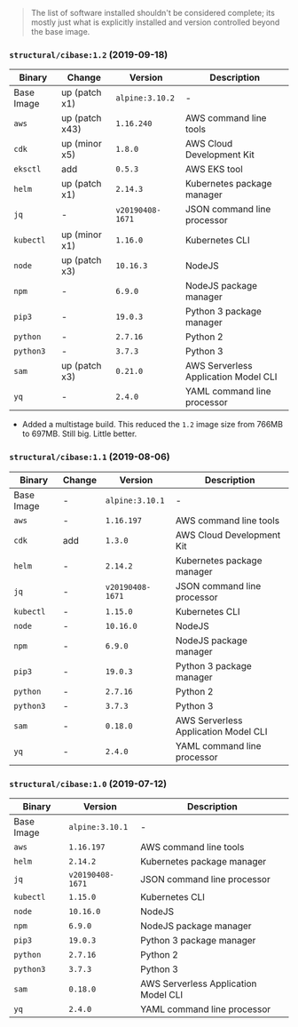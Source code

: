 > The list of software installed shouldn't be considered complete; its mostly just what is 
> explicitly installed and version controlled beyond the base image.

### `structural/cibase:1.2` (2019-09-18)

| Binary     | Change         | Version          | Description                          |
|------------|----------------|------------------|--------------------------------------|
| Base Image | up (patch x1)  | `alpine:3.10.2`  | -                                    |
| `aws`      | up (patch x43) | `1.16.240`       | AWS command line tools               |
| `cdk`      | up (minor x5)  | `1.8.0`          | AWS Cloud Development Kit            |
| `eksctl`   | add            | `0.5.3`          | AWS EKS tool                         |
| `helm`     | up (patch x1)  | `2.14.3`         | Kubernetes package manager           |
| `jq`       | -              | `v20190408-1671` | JSON command line processor          |
| `kubectl`  | up (minor x1)  | `1.16.0`         | Kubernetes CLI                       |
| `node`     | up (patch x3)  | `10.16.3`        | NodeJS                               |
| `npm`      | -              | `6.9.0`          | NodeJS package manager               |
| `pip3`     | -              | `19.0.3`         | Python 3 package manager             |
| `python`   | -              | `2.7.16`         | Python 2                             |
| `python3`  | -              | `3.7.3`          | Python 3                             |
| `sam`      | up (patch x3)  | `0.21.0`         | AWS Serverless Application Model CLI |
| `yq`       | -              | `2.4.0`          | YAML command line processor          |

- Added a multistage build. This reduced the `1.2` image size from 766MB to 697MB. Still big. Little better.

### `structural/cibase:1.1` (2019-08-06)

| Binary     | Change | Version          | Description                          |
|------------|--------|------------------|--------------------------------------|
| Base Image | -      | `alpine:3.10.1`  | -                                    |
| `aws`      | -      | `1.16.197`       | AWS command line tools               |
| `cdk`      | add    | `1.3.0`          | AWS Cloud Development Kit            |
| `helm`     | -      | `2.14.2`         | Kubernetes package manager           |
| `jq`       | -      | `v20190408-1671` | JSON command line processor          |
| `kubectl`  | -      | `1.15.0`         | Kubernetes CLI                       |
| `node`     | -      | `10.16.0`        | NodeJS                               |
| `npm`      | -      | `6.9.0`          | NodeJS package manager               |
| `pip3`     | -      | `19.0.3`         | Python 3 package manager             |
| `python`   | -      | `2.7.16`         | Python 2                             |
| `python3`  | -      | `3.7.3`          | Python 3                             |
| `sam`      | -      | `0.18.0`         | AWS Serverless Application Model CLI |
| `yq`       | -      | `2.4.0`          | YAML command line processor          |

### `structural/cibase:1.0` (2019-07-12)

| Binary     | Version          | Description                          |
|------------|------------------|--------------------------------------|
| Base Image | `alpine:3.10.1`  | -                                    |
| `aws`      | `1.16.197`       | AWS command line tools               |
| `helm`     | `2.14.2`         | Kubernetes package manager           |
| `jq`       | `v20190408-1671` | JSON command line processor          |
| `kubectl`  | `1.15.0`         | Kubernetes CLI                       |
| `node`     | `10.16.0`        | NodeJS                               |
| `npm`      | `6.9.0`          | NodeJS package manager               |
| `pip3`     | `19.0.3`         | Python 3 package manager             |
| `python`   | `2.7.16`         | Python 2                             |
| `python3`  | `3.7.3`          | Python 3                             |
| `sam`      | `0.18.0`         | AWS Serverless Application Model CLI |
| `yq`       | `2.4.0`          | YAML command line processor          |
